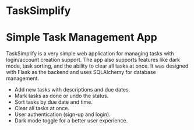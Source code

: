 # TaskSimplify
# Simple Task Management App
TaskSimplify is a very simple web application for managing tasks with login/account creation support. The app also supports features like dark mode, task sorting, and the ability to clear all tasks at once. It was designed with Flask as the backend and uses SQLAlchemy for database management.

- Add new tasks with descriptions and due dates.
- Mark tasks as done or undo the status.
- Sort tasks by due date and time.
- Clear all tasks at once.
- User authentication (sign-up and login).
- Dark mode toggle for a better user experience.
